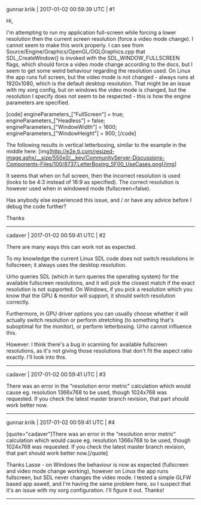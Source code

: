gunnar.kriik | 2017-01-02 00:59:39 UTC | #1

Hi,

I'm attempting to run my application full-screen while forcing a lower resolution then the current screen resolution (force a video mode change). I cannot seem to make this work properly. I can see from Source/Engine/Graphics/OpenGL/OGLGraphics.cpp that SDL_CreateWindow() is invoked with the SDL_WINDOW_FULLSCREEN flags, which should force a video mode change according to the docs, but I seem to get some weird behaviour regarding the resolution used. On Linux the app runs full screen, but the video mode is not changed - always runs at 1920x1080, which is the default desktop resolution. That might be an issue with my xorg config, but on windows the video mode is changed, but the resolution I specify does not seem to be respected - this is how the engine parameters are specified.

[code]
engineParameters_["FullScreen"]   = true;
engineParameters_["Headless"]     = false;
engineParameters_["WindowWidth"] = 1600;
engineParameters_["WindowHeight"]  = 900;
[/code]

The following results in vertical letterboxing, similar to the example in the middle here:
[img]http://e2e.ti.com/resized-image.ashx/__size/550x0/__key/CommunityServer-Discussions-Components-Files/100/8737.LetterBoxing_5F00_UseCases.png[/img]

It seems that when on full screen, then the incorrect resolution is used (looks to be 4:3 instead of 16:9 as specified). The correct resolution is however used when in windowed mode (fullscreen=false).

Has anybody else experienced this issue, and / or have any advice before I debug the code further?

Thanks

-------------------------

cadaver | 2017-01-02 00:59:41 UTC | #2

There are many ways this can work not as expected.

To my knowledge the current Linux SDL code does not switch resolutions in fullscreen; it always uses the desktop resolution. 

Urho queries SDL (which in turn queries the operating system) for the available fullscreen resolutions, and it will pick the closest match if the exact resolution is not supported. On Windows, if you pick a resolution which you know that the GPU & monitor will support, it should switch resolution correctly.

Furthermore, in GPU driver options you can usually choose whether it will actually switch resolution or perform stretching (to something that's suboptimal for the monitor), or perform letterboxing. Urho cannot influence this.

However: I think there's a bug in scanning for available fullscreen resolutions, as it's not giving those resolutions that don't fit the aspect ratio exactly. I'll look into this.

-------------------------

cadaver | 2017-01-02 00:59:41 UTC | #3

There was an error in the "resolution error metric" calculation which would cause eg. resolution 1366x768 to be used, though 1024x768 was requested. If you check the latest master branch revision, that part should work better now.

-------------------------

gunnar.kriik | 2017-01-02 00:59:41 UTC | #4

[quote="cadaver"]There was an error in the "resolution error metric" calculation which would cause eg. resolution 1366x768 to be used, though 1024x768 was requested. If you check the latest master branch revision, that part should work better now.[/quote]

Thanks Lasse - on Windows the behaviour is now as expected (fullscreen and video mode change working), however on Linux the app runs fullscreen, but SDL never changes the video mode. I tested a simple GLFW based app aswell, and I'm having the same problem here, so I suspect that it's an issue with my xorg configuration. I'll figure it out. Thanks!

-------------------------

